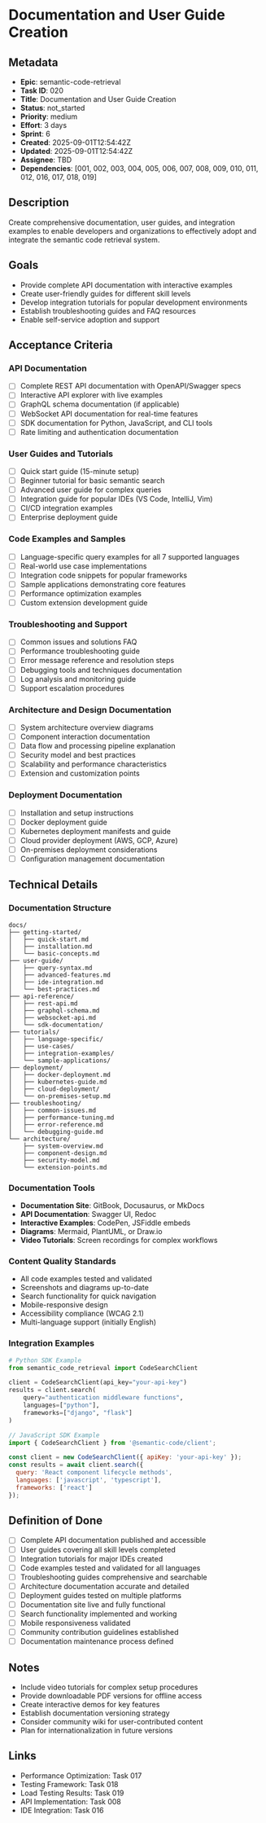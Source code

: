 # Documentation and User Guide Creation

## Metadata
- **Epic**: semantic-code-retrieval
- **Task ID**: 020
- **Title**: Documentation and User Guide Creation
- **Status**: not_started
- **Priority**: medium
- **Effort**: 3 days
- **Sprint**: 6
- **Created**: 2025-09-01T12:54:42Z
- **Updated**: 2025-09-01T12:54:42Z
- **Assignee**: TBD
- **Dependencies**: [001, 002, 003, 004, 005, 006, 007, 008, 009, 010, 011, 012, 016, 017, 018, 019]

## Description
Create comprehensive documentation, user guides, and integration examples to enable developers and organizations to effectively adopt and integrate the semantic code retrieval system.

## Goals
- Provide complete API documentation with interactive examples
- Create user-friendly guides for different skill levels
- Develop integration tutorials for popular development environments
- Establish troubleshooting guides and FAQ resources
- Enable self-service adoption and support

## Acceptance Criteria

### API Documentation
- [ ] Complete REST API documentation with OpenAPI/Swagger specs
- [ ] Interactive API explorer with live examples
- [ ] GraphQL schema documentation (if applicable)
- [ ] WebSocket API documentation for real-time features
- [ ] SDK documentation for Python, JavaScript, and CLI tools
- [ ] Rate limiting and authentication documentation

### User Guides and Tutorials
- [ ] Quick start guide (15-minute setup)
- [ ] Beginner tutorial for basic semantic search
- [ ] Advanced user guide for complex queries
- [ ] Integration guide for popular IDEs (VS Code, IntelliJ, Vim)
- [ ] CI/CD integration examples
- [ ] Enterprise deployment guide

### Code Examples and Samples
- [ ] Language-specific query examples for all 7 supported languages
- [ ] Real-world use case implementations
- [ ] Integration code snippets for popular frameworks
- [ ] Sample applications demonstrating core features
- [ ] Performance optimization examples
- [ ] Custom extension development guide

### Troubleshooting and Support
- [ ] Common issues and solutions FAQ
- [ ] Performance troubleshooting guide
- [ ] Error message reference and resolution steps
- [ ] Debugging tools and techniques documentation
- [ ] Log analysis and monitoring guide
- [ ] Support escalation procedures

### Architecture and Design Documentation
- [ ] System architecture overview diagrams
- [ ] Component interaction documentation
- [ ] Data flow and processing pipeline explanation
- [ ] Security model and best practices
- [ ] Scalability and performance characteristics
- [ ] Extension and customization points

### Deployment Documentation
- [ ] Installation and setup instructions
- [ ] Docker deployment guide
- [ ] Kubernetes deployment manifests and guide
- [ ] Cloud provider deployment (AWS, GCP, Azure)
- [ ] On-premises deployment considerations
- [ ] Configuration management documentation

## Technical Details

### Documentation Structure
```
docs/
├── getting-started/
│   ├── quick-start.md
│   ├── installation.md
│   └── basic-concepts.md
├── user-guide/
│   ├── query-syntax.md
│   ├── advanced-features.md
│   ├── ide-integration.md
│   └── best-practices.md
├── api-reference/
│   ├── rest-api.md
│   ├── graphql-schema.md
│   ├── websocket-api.md
│   └── sdk-documentation/
├── tutorials/
│   ├── language-specific/
│   ├── use-cases/
│   ├── integration-examples/
│   └── sample-applications/
├── deployment/
│   ├── docker-deployment.md
│   ├── kubernetes-guide.md
│   ├── cloud-deployment/
│   └── on-premises-setup.md
├── troubleshooting/
│   ├── common-issues.md
│   ├── performance-tuning.md
│   ├── error-reference.md
│   └── debugging-guide.md
└── architecture/
    ├── system-overview.md
    ├── component-design.md
    ├── security-model.md
    └── extension-points.md
```

### Documentation Tools
- **Documentation Site**: GitBook, Docusaurus, or MkDocs
- **API Documentation**: Swagger UI, Redoc
- **Interactive Examples**: CodePen, JSFiddle embeds
- **Diagrams**: Mermaid, PlantUML, or Draw.io
- **Video Tutorials**: Screen recordings for complex workflows

### Content Quality Standards
- All code examples tested and validated
- Screenshots and diagrams up-to-date
- Search functionality for quick navigation
- Mobile-responsive design
- Accessibility compliance (WCAG 2.1)
- Multi-language support (initially English)

### Integration Examples
```python
# Python SDK Example
from semantic_code_retrieval import CodeSearchClient

client = CodeSearchClient(api_key="your-api-key")
results = client.search(
    query="authentication middleware functions",
    languages=["python"],
    frameworks=["django", "flask"]
)
```

```javascript
// JavaScript SDK Example
import { CodeSearchClient } from '@semantic-code/client';

const client = new CodeSearchClient({ apiKey: 'your-api-key' });
const results = await client.search({
  query: 'React component lifecycle methods',
  languages: ['javascript', 'typescript'],
  frameworks: ['react']
});
```

## Definition of Done
- [ ] Complete API documentation published and accessible
- [ ] User guides covering all skill levels completed
- [ ] Integration tutorials for major IDEs created
- [ ] Code examples tested and validated for all languages
- [ ] Troubleshooting guides comprehensive and searchable
- [ ] Architecture documentation accurate and detailed
- [ ] Deployment guides tested on multiple platforms
- [ ] Documentation site live and fully functional
- [ ] Search functionality implemented and working
- [ ] Mobile responsiveness validated
- [ ] Community contribution guidelines established
- [ ] Documentation maintenance process defined

## Notes
- Include video tutorials for complex setup procedures
- Provide downloadable PDF versions for offline access
- Create interactive demos for key features
- Establish documentation versioning strategy
- Consider community wiki for user-contributed content
- Plan for internationalization in future versions

## Links
- Performance Optimization: Task 017
- Testing Framework: Task 018
- Load Testing Results: Task 019
- API Implementation: Task 008
- IDE Integration: Task 016